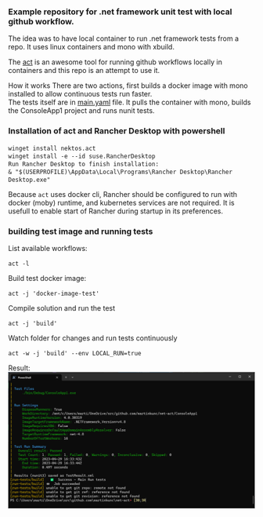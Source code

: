 ### Example repository for .net framework unit test with local github workflow.

The idea was to have local container to run .net framework tests from a repo.
It uses linux containers and mono with xbuild.

The [act](https://github.com/nektos/act) is an awesome tool for running github workflows locally in containers and this repo is an attempt to use it.

How it works
There are two actions, first builds a docker image with mono installed to allow continuous tests run faster.\
The tests itself are in [main.yaml](.github/workflows/main.yaml) file. It pulls the container with mono, builds the ConsoleApp1 project and runs nunit tests.
 
### Installation of act and Rancher Desktop with powershell
```
winget install nektos.act
winget install -e --id suse.RancherDesktop
Run Rancher Desktop to finish installation:
& "$(USERPROFILE)\AppData\Local\Programs\Rancher Desktop\Rancher Desktop.exe"
```

Because `act` uses docker cli, Rancher should be configured  to run with docker (moby) runtime, and kubernetes services are not required. It is usefull to enable start of Rancher during startup in its preferences.


### building test image and running tests

List available workflows:
```
act -l
```

Build test docker image:
```
act -j 'docker-image-test'
```


Compile solution and run the test
```
act -j 'build'
```

Watch folder for changes and run tests continuously

```
act -w -j 'build' --env LOCAL_RUN=true
```


Result:
<img src='assets/result.png'>
